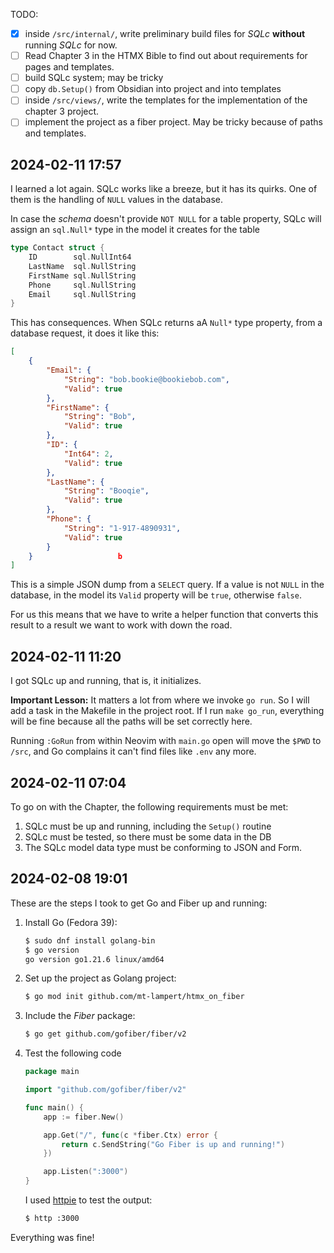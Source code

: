 
TODO:

- [x] inside `/src/internal/`, write preliminary build files for _SQLc_
      __without__ running _SQLc_ for now.
- [ ] Read Chapter 3 in the HTMX Bible to find out about requirements
      for pages and templates.
- [ ] build SQLc system; may be tricky
- [ ] copy `db.Setup()` from Obsidian into project and into templates
- [ ] inside `/src/views/`, write the templates for the implementation 
      of the chapter 3 project.
- [ ] implement the project as a fiber project. May be tricky because of paths
      and templates.

## 2024-02-11 17:57

I learned a lot again. SQLc works like a breeze, but it has its quirks. One of
them is the handling of `NULL` values in the database.

In case the _schema_ doesn't provide `NOT NULL` for a table property, SQLc will
assign an `sql.Null*` type in the model it creates for the table

```go
type Contact struct {
	ID        sql.NullInt64
	LastName  sql.NullString
	FirstName sql.NullString
	Phone     sql.NullString
	Email     sql.NullString
}
```

This has consequences. When SQLc returns aA `Null*` type property, from a database request, it does it like this:

```json
[
    {
        "Email": {
            "String": "bob.bookie@bookiebob.com",
            "Valid": true
        },
        "FirstName": {
            "String": "Bob",
            "Valid": true
        },
        "ID": {
            "Int64": 2,
            "Valid": true
        },
        "LastName": {
            "String": "Booqie",
            "Valid": true
        },
        "Phone": {
            "String": "1-917-4890931",
            "Valid": true
        }
    }                   b  
]
```

This is a simple JSON dump from a `SELECT` query. If a value is not `NULL` in
the database, in the model its `Valid` property will be `true`, otherwise
`false`.

For us this means that we have to write a helper function that converts this
result to a result we want to work with down the road.


## 2024-02-11 11:20

I got SQLc up and running, that is, it initializes.

__Important Lesson:__ It matters a lot from where we invoke `go run`. So I will
add a task in the Makefile in the project root. If I run `make go_run`,
everything will be fine because all the paths will be set correctly here.

Running `:GoRun` from within Neovim with `main.go` open will move the `$PWD` to
`/src`, and Go complains it can't find files like `.env` any more.


## 2024-02-11 07:04

To go on with the Chapter, the following requirements must be met:

1. SQLc must be up and running, including the `Setup()` routine
0. SQLc must be tested, so there must be some data in the DB 
0. The SQLc model data type must be conforming to JSON and Form.


## 2024-02-08 19:01

These are the steps I took to get Go and Fiber up and running:

1. Install Go (Fedora 39):
    ```bash
    $ sudo dnf install golang-bin
    $ go version
    go version go1.21.6 linux/amd64
    ```
2. Set up the project as Golang project:
    ```bash
    $ go mod init github.com/mt-lampert/htmx_on_fiber
    ```

3. Include the _Fiber_ package:
   ```bash
   $ go get github.com/gofiber/fiber/v2
   ```

4. Test the following code
    ```go
    package main

    import "github.com/gofiber/fiber/v2"

    func main() {
        app := fiber.New()

        app.Get("/", func(c *fiber.Ctx) error {
            return c.SendString("Go Fiber is up and running!")
        })

        app.Listen(":3000")
    }
    ```

    I used [httpie](https://httpie.io/cli) to test the output:

    ```bash
    $ http :3000
    ```

Everything was fine!
